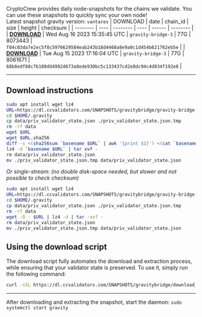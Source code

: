 CryptoCrew provides daily node-snapshots for the chains we validate. You can use these snapshots to quickly sync your own node!  
Latest snapshot gravity version: `vantares`
| DOWNLOAD | date | chain_id | size | height | checksum |
| -------- | ---- | -------- | ---- | ------ | -------- |
| **[DOWNLOAD](https://dl.ccvalidators.com/SNAPSHOTS/$CHAIN_NAME/gravity-bridge-3_8073443.tar.lz4)** | Wed Aug 16 2023 15:35:45 UTC | `gravity-bridge-3` | 77G | 8073443 | `f84c03da7e2ec5f8c5976629584eab243b18d4468a8e9a0c1d454b621762eb5e` |
| **[DOWNLOAD](https://dl.ccvalidators.com/SNAPSHOTS/$CHAIN_NAME/gravity-bridge-3_8061671.tar.lz4)** | Tue Aug 15 2023 17:16:04 UTC | `gravity-bridge-3` | 77G | 8061671 | `68b8edf88c7b180dd4992d673a8ede930bc5c133437cd2e8dc94c4d834f192e8` |
 
---
## Download instructions
 
```sh
sudo apt install wget lz4
URL=https://dl.ccvalidators.com/SNAPSHOTS/gravitybridge/gravity-bridge-3_8073443.tar.lz4
cd $HOME/.gravity
cp data/priv_validator_state.json ./priv_validator_state.json.tmp
rm -rf data
wget $URL
wget $URL.sha256
diff -s <(sha256sum `basename $URL` | awk '{print $1}') <(cat `basename $URL`.sha256)
lz4 -d `basename $URL` | tar xvf -
rm data/priv_validator_state.json
mv ./priv_validator_state.json.tmp data/priv_validator_state.json
```
*Or single-stream: (no double disk-space needed, but slower and not possible to check checksum)*
```sh
sudo apt install wget lz4
URL=https://dl.ccvalidators.com/SNAPSHOTS/gravitybridge/gravity-bridge-3_8073443.tar.lz4
cd $HOME/.gravity
cp data/priv_validator_state.json ./priv_validator_state.json.tmp
rm -rf data
wget -O - $URL | lz4 -d | tar -xvf -
rm data/priv_validator_state.json
mv ./priv_validator_state.json.tmp data/priv_validator_state.json
```
## Using the download script
 
The download script fully automates the download and extraction process, while ensuring that your validator state is preserved. To use it, simply run the following command:
 
```sh
curl -sSL https://dl.ccvalidators.com/SNAPSHOTS/gravitybridge/download_snapshot.sh | bash
```
---
After downloading and extracting the snapshot, start the daemon: `sudo systemctl start gravity`
